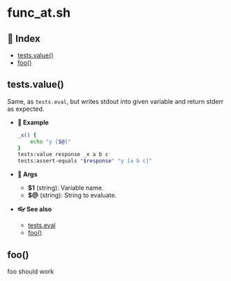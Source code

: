 # func_at.sh

## 📇 Index

* [tests.value()](#testsvalue)
* [foo()](#foo)

## tests.value()

Same, as `tests.eval`, but writes stdout into given variable and
return stderr as expected.

* __🔧 Example__

  ```bash
  _x() {
      echo "y [$@]"
  }
  tests:value response _x a b c
  tests:assert-equals "$response" "y [a b c]"
  ```

* __🔌 Args__

  * __$1__ (string): Variable name.
  * __$@__ (string): String to evaluate.

* __👓 See also__

  * [tests.eval](#testseval)
  * [foo()](#foo)

## foo()

foo should work

